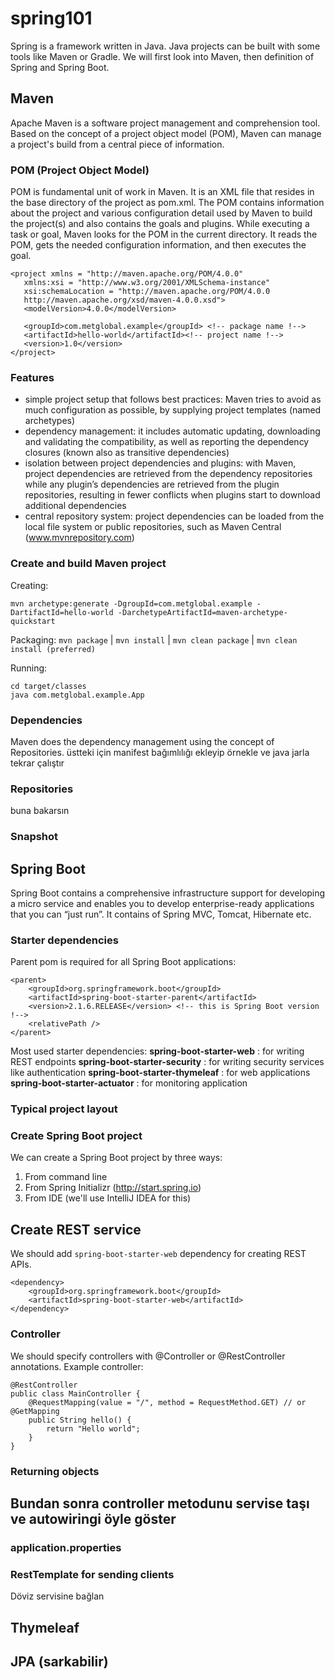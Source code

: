 # spring101
Spring is a framework written in Java. Java projects can be built with some tools like Maven or Gradle. We will first look into Maven, then definition of Spring and Spring Boot. 

## Maven
Apache Maven is a software project management and comprehension tool. Based on the concept of a project object model (POM), Maven can manage a project's build from a central piece of information. 

### POM (Project Object Model)
POM is fundamental unit of work in Maven. It is an XML file that resides in the base directory of the project as pom.xml.
The POM contains information about the project and various configuration detail used by Maven to build the project(s) and also contains the goals and plugins. While executing a task or goal, Maven looks for the POM in the current directory. It reads the POM, gets the needed configuration information, and then executes the goal.

```
<project xmlns = "http://maven.apache.org/POM/4.0.0"
   xmlns:xsi = "http://www.w3.org/2001/XMLSchema-instance"
   xsi:schemaLocation = "http://maven.apache.org/POM/4.0.0
   http://maven.apache.org/xsd/maven-4.0.0.xsd">
   <modelVersion>4.0.0</modelVersion>

   <groupId>com.metglobal.example</groupId> <!-- package name !-->
   <artifactId>hello-world</artifactId><!-- project name !-->
   <version>1.0</version>
</project>
```

### Features

- simple project setup that follows best practices: Maven tries to avoid as much configuration as possible, by supplying project templates (named archetypes)
- dependency management: it includes automatic updating, downloading and validating the compatibility, as well as reporting the dependency closures (known also as transitive dependencies)
- isolation between project dependencies and plugins: with Maven, project dependencies are retrieved from the dependency repositories while any plugin’s dependencies are retrieved from the plugin repositories, resulting in fewer conflicts when plugins start to download additional dependencies
- central repository system: project dependencies can be loaded from the local file system or public repositories, such as Maven Central (www.mvnrepository.com)

### Create and build Maven project

Creating:

```
mvn archetype:generate -DgroupId=com.metglobal.example -DartifactId=hello-world -DarchetypeArtifactId=maven-archetype-quickstart 
``` 

Packaging:  `mvn package` | `mvn install` | `mvn clean package` | `mvn clean install (preferred)`

Running:

```
cd target/classes
java com.metglobal.example.App
```

### Dependencies
Maven does the dependency management using the concept of Repositories. 
üstteki için manifest bağımlılığı ekleyip örnekle ve java jarla tekrar çalıştır

### Repositories
buna bakarsın

### Snapshot

## Spring Boot
Spring Boot contains a comprehensive infrastructure support for developing a micro service and enables you to develop enterprise-ready applications that you can “just run”. It contains of Spring MVC, Tomcat, Hibernate etc.

### Starter dependencies
Parent pom is required for all Spring Boot applications:

```
<parent>
    <groupId>org.springframework.boot</groupId>
    <artifactId>spring-boot-starter-parent</artifactId>
    <version>2.1.6.RELEASE</version> <!-- this is Spring Boot version !-->
    <relativePath />
</parent>
```

Most used starter dependencies:
**spring-boot-starter-web** : for writing REST endpoints
**spring-boot-starter-security** : for writing security services like authentication
**spring-boot-starter-thymeleaf** : for web applications
**spring-boot-starter-actuator** : for monitoring application


### Typical project layout



### Create Spring Boot project

We can create a Spring Boot project by three ways:

1. From command line
2. From Spring Initializr (http://start.spring.io)
3. From IDE (we'll use IntelliJ IDEA for this)

## Create REST service

We should add `spring-boot-starter-web` dependency for creating REST APIs.

```
<dependency>
    <groupId>org.springframework.boot</groupId>
    <artifactId>spring-boot-starter-web</artifactId>
</dependency>
```

### Controller

We should specify controllers with @Controller or @RestController annotations. Example controller:

```
@RestController
public class MainController {
    @RequestMapping(value = "/", method = RequestMethod.GET) // or @GetMapping
    public String hello() {
        return "Hello world";
    }
}
```

### Returning objects



## Bundan sonra controller metodunu servise taşı ve autowiringi öyle göster

### application.properties


### RestTemplate for sending clients

Döviz servisine bağlan

## Thymeleaf
## JPA (sarkabilir)

